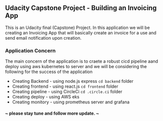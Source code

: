 ## Udacity Capstone Project - Building an Invoicing App
This is an Udacity final (Capstone) Project.
In this application we will be creating an Invoicing App that will basically create an invoice for a use and send email notification upon creation.

### Application Concern 
The main concern of the application is to craete a robust cicd pipeline aand deploy using aws kubernetes to server and we will be considering the following for the success of the application

* Creating Backend - using node.js express ` cd backend `  folder
* Creating frontend - using react.js ` cd frontend `  folder
* Creating pipeline - using CircleCi ` cd .circle.ci ` folder
* Creating deploy - using AWS eks 
* Creating monitory - using prometheus server and grafana



#### ~ please stay tune and follow more update. ~